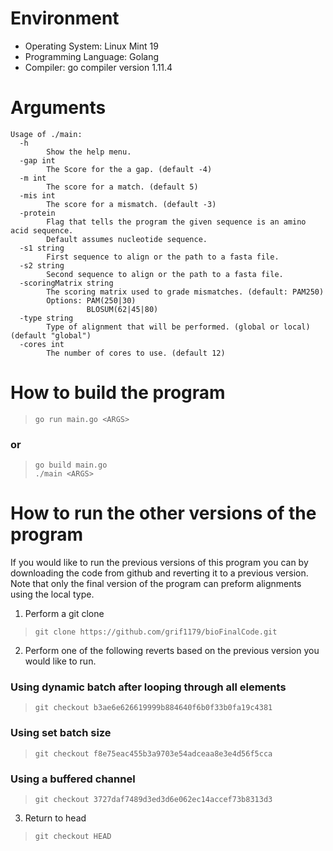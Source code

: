 # Environment
- Operating System: Linux Mint 19
- Programming Language: Golang
- Compiler: go compiler version 1.11.4

# Arguments
```
Usage of ./main:
  -h 
        Show the help menu.
  -gap int
        The Score for the a gap. (default -4)
  -m int
        The score for a match. (default 5)
  -mis int
        The score for a mismatch. (default -3)
  -protein
        Flag that tells the program the given sequence is an amino acid sequence. 
        Default assumes nucleotide sequence.
  -s1 string
        First sequence to align or the path to a fasta file.
  -s2 string
        Second sequence to align or the path to a fasta file.
  -scoringMatrix string
        The scoring matrix used to grade mismatches. (default: PAM250)
        Options: PAM(250|30)
                 BLOSUM(62|45|80)
  -type string
        Type of alignment that will be performed. (global or local) (default "global")
  -cores int
        The number of cores to use. (default 12)
```

# How to build the program
> ```go run main.go <ARGS>```
### or
> ```go build main.go```
> <br>```./main <ARGS>```

# How to run the other versions of the program
If you would like to run the previous versions of this program you can by downloading the code from github and reverting it to a previous version. <br>
Note that only the final version of the program can preform alignments using the local type.

1. Perform a git clone
> ```git clone https://github.com/grif1179/bioFinalCode.git```

2. Perform one of the following reverts based on the previous version you would like to run.

### Using dynamic batch after looping through all elements
>```git checkout b3ae6e626619999b884640f6b0f33b0fa19c4381```

### Using set batch size
> ```git checkout f8e75eac455b3a9703e54adceaa8e3e4d56f5cca```

### Using a buffered channel
> ```git checkout 3727daf7489d3ed3d6e062ec14accef73b8313d3```

3. Return to head
> ```git checkout HEAD```